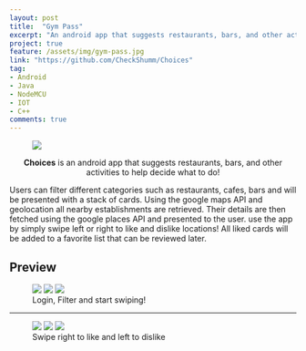```yaml
---
layout: post
title:  "Gym Pass"
excerpt: "An android app that suggests restaurants, bars, and other activities to help you decide what to do!"
project: true
feature: /assets/img/gym-pass.jpg
link: "https://github.com/CheckShumm/Choices"
tag:
- Android 
- Java
- NodeMCU
- IOT
- C++
comments: true
---
```


<figure >
   <img src="/assets/img/choices/choices.png">
</figure>
    
<center><b>Choices</b> is an android app that suggests restaurants, bars, and other activities to help decide what to do!</center>
     
Users can filter different categories such as restaurants, cafes, bars and will be presented with a stack of cards. Using the google maps API and geolocation all nearby establishments are retrieved. Their details are then fetched using the google places API and presented to the user. use the app by simply swipe left or right to like and dislike locations!
All liked cards will be added to a favorite list that can be reviewed later.


## Preview

<figure class="third">
	<img src="/assets/img/choices/choices-ss-1.png">
	<img src="/assets/img/choices/choices-ss-2.png">
	<img src="/assets/img/choices/choices-ss-3.png">
	<figcaption>Login, Filter and start swiping!</figcaption>
</figure>

---

<figure class="third">
	<img src="/assets/img/choices/choices-ss-4.png">
	<img src="/assets/img/choices/choices-ss-5.png">
	<img src="/assets/img/choices/choices-ss-6.png">
	<figcaption>Swipe right to like and left to dislike</figcaption>
</figure>   
    
